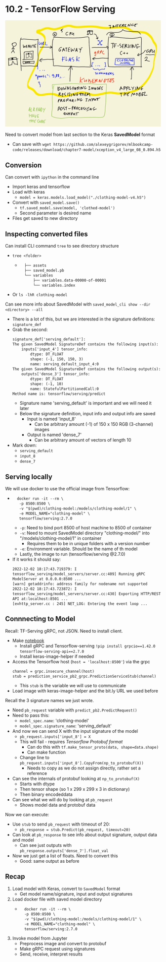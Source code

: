 # 10.2 - TensorFlow Serving

![Overview](../images/10.1-overview.png)

Need to convert model from last section to the Keras **SavedModel** format
- Can save with `wget https://github.com/alexeygrigorev/mlbookcamp-code/releases/download/chapter7-model/xception_v4_large_08_0.894.h5`

## Conversion
Can convert with `ipython` in the command line
- Import keras and tensorflow
- Load with keras
    - `model = keras.models.load_model("./clothing-model-v4.h5")`
- Convert with `saved_model.save()`
    - `tf.saved_model.save(model, 'clothed-model')`
    - Second parameter is desired name
- Files get saved to new directory

## Inspecting converted files
Can install CLI command `tree` to see directory structure
- `tree <folder>`
    - ```clothed-model/
        ├── assets
        ├── saved_model.pb
        └── variables
            ├── variables.data-00000-of-00001
            └── variables.index
        ```
- Or `ls -lhR clothing-model`

Can see more info about SavedModel with `saved_model_cli show --dir <directory> --all`
- There is a lot of this, but we are interested in the signature definitions: `signature_def`
- Grab the second:
    ```
    signature_def['serving_default']:
    The given SavedModel SignatureDef contains the following input(s):
        inputs['input_4'] tensor_info:
            dtype: DT_FLOAT
            shape: (-1, 150, 150, 3)
            name: serving_default_input_4:0
    The given SavedModel SignatureDef contains the following output(s):
        outputs['dense_3'] tensor_info:
            dtype: DT_FLOAT
            shape: (-1, 10)
            name: StatefulPartitionedCall:0
    Method name is: tensorflow/serving/predict
    ```
    - Signature name 'serving_default' is important and we will need it later
    - Below the signature definition, input info and output info are saved
        - Input is named 'input_8'
            - Can be arbitrary amount (-1) of 150 x 150 RGB (3-channel) images
        - Output is named 'dense_7'
            - Can be arbitrary amount of vectors of length 10
- Mark down:
    - `serving_default`
    - `input_8`
    - `dense_7`

## Serving locally

We will use docker to use the official image from Tensorflow:
- ```
    docker run -it --rm \
     -p 8500:8500 \
     -v "$(pwd)/clothing-model:/models/clothing-model/1" \
     -e MODEL_NAME="clothing-model" \
     tensorflow/serving:2.7.0
    ```
    - `-p`: Need to bind port 8500 of host machine to 8500 of container
    - `-v`: Need to mount SavedModel directory "clothing-model/" into "/models/clothing-model/1" in container
        - Requires them to be in unique folders with a version number
    - `-e`: Environment variable. Should be the name of th model
    - Lastly, the image to run (tensorflow/serving  @2.7.0)
- If it works it should say:
    ```
    2022-12-02 18:17:43.719379: I tensorflow_serving/model_servers/server.cc:409] Running gRPC ModelServer at 0.0.0.0:8500 ...
    [warn] getaddrinfo: address family for nodename not supported
    2022-12-02 18:17:43.723872: I tensorflow_serving/model_servers/server.cc:430] Exporting HTTP/REST API at:localhost:8501 ...
    [evhttp_server.cc : 245] NET_LOG: Entering the event loop ...
    ```

## Connnecting to Model
Recall: TF-Serving gRPC, not JSON. Need to install client.
- Make [notebook](../notebook.ipynb)
    - Install gRPC and Tensorflow-serving `!pip install grpcio==1.42.0 tensorflow-serving-api==2.7.0`
    - Install keras-image-helper if needed
- Access the Tensorflow host (`host = 'localhost:8500'`) via the grpc
    ```
    channel = grpc.insecure_channel(host)
    stub = prediction_service_pb2_grpc.PredictionServiceStub(channel)
    ```
    - This `stub` is the variable we will use to communicate
- Load image with keras-image-helper and the bit.ly URL we used before

Recall the 3 signature names we just wrote.
- Need `pb_request` variable with `predict_pb2.PredictRequest()`
- Need to pass this:
    - `model_spec.name`: 'clothing-model'
    - `model_spec.signature_name`: 'serving_default'
- And now we can send X with the input signature of the model
    - `pb_request.inputs['input_8'] = X`
    - This will fail - requires *Tensorflow Protobuf format*
        - Can do this with `tf.make_tensor_proto(data, shape=data.shape)`
        - Can make function
    - Change line to `pb_request.inputs['input_8'].CopyFrom(np_to_protobuf(X))`
        - Needs to copy as we do not assign directly, rather set a reference
- Can see the internals of protobuf looking at `np_to_protobuf(X)`
    - Starts with dtype
    - Then tensor shape (so 1 x 299 x 299 x 3 in dictionary)
    - Then binary encodeddata
- Can see what we will do by looking at `pb_request`
    - Shows model data and protobuf data

Now we can execute:
- Use `stub` to send `pb_request` with timeout of 20:
    - `pb_response = stub.Predict(pb_request, timeout=20)`
- Can look at `pb_response` to see info about output signature, output data and model
    - Can see just outputs with `pb_response.outputs['dense_7'].float_val`
- Now we just get a list of floats. Need to convert this
    - Good: same output as before

## Recap
1. Load model with Keras, convert to `SavedModel` format
    - Get model name/signature, input and output signatures
2. Load docker file with saved model directory
    - ```
        docker run -it --rm \
        -p 8500:8500 \
        -v "$(pwd)/clothing-model:/models/clothing-model/1" \
        -e MODEL_NAME="clothing-model" \
        tensorflow/serving:2.7.0
        ```
3. Invoke model from Jupyter
    - Preprocess image and convert to protobuf
    - Make gRPC request using signatures
    - Send, receive, interpret results

